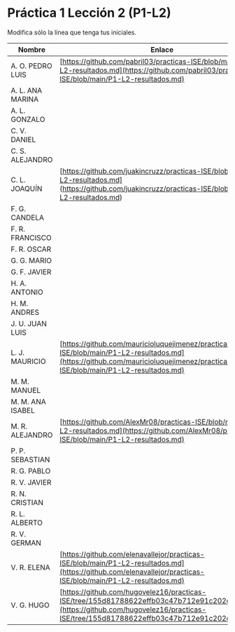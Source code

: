 # Práctica 1 Lección 2 (P1-L2)

Modifica sólo la línea que tenga tus iniciales.

| Nombre       | Enlace                                                                   |
| --------------- | ---------------------------------------------------------- |
| A. O. PEDRO LUIS | [https://github.com/pabril03/practicas-ISE/blob/main/P1-L2-resultados.md](https://github.com/pabril03/practicas-ISE/blob/main/P1-L2-resultados.md)                                                           |
| A. L. ANA MARINA | <!--enlace-->                                                           |
| A. L. GONZALO | <!--enlace-->                                                           |
| C. V. DANIEL | <!--enlace-->                                                           |
| C. S. ALEJANDRO | <!--enlace-->                                                           |
| C. L. JOAQUÍN | [https://github.com/juakincruzz/practicas-ISE/blob/main/P1-L2-resultados.md] (https://github.com/juakincruzz/practicas-ISE/blob/main/P1-L2-resultados.md) |
| F. G. CANDELA | <!--enlace-->                                                           |
| F. R. FRANCISCO | <!--enlace-->                                                           |
| F. R. OSCAR | <!--enlace-->                                                           |
| G. G. MARIO | <!--enlace-->                                                           |
| G. F. JAVIER | <!--enlace-->                                                           |
| H. A. ANTONIO | <!--enlace-->                                                           |
| H. M. ANDRES | <!--enlace-->                                                           |
| J. U. JUAN LUIS | <!--enlace-->                                                           |
| L. J. MAURICIO | [https://github.com/mauricioluquejimenez/practicas-ISE/blob/main/P1-L2-resultados.md](https://github.com/mauricioluquejimenez/practicas-ISE/blob/main/P1-L2-resultados.md) |
| M. M. MANUEL | <!--enlace-->                                                           |
| M. M. ANA ISABEL | <!--enlace-->                                                           |
| M. R. ALEJANDRO | [https://github.com/AlexMr08/practicas-ISE/blob/main/P1-L2-resultados.md](https://github.com/AlexMr08/practicas-ISE/blob/main/P1-L2-resultados.md)                                                           |
| P. P. SEBASTIAN | <!--enlace-->                                                           |
| R. G. PABLO | <!--enlace-->                                                           |
| R. V. JAVIER | <!--enlace-->                                                           |
| R. N. CRISTIAN | <!--enlace-->                                                           |
| R. L. ALBERTO | <!--enlace-->                                                           |
| R. V. GERMAN | <!--enlace-->                                                           |
| V. R. ELENA | [https://github.com/elenavallejor/practicas-ISE/blob/main/P1-L2-resultados.md](https://github.com/elenavallejor/practicas-ISE/blob/main/P1-L2-resultados.md) |
| V. G. HUGO | [https://github.com/hugovelez16/practicas-ISE/tree/155d81788622effb03c47b712e91c202c929b9d5](https://github.com/hugovelez16/practicas-ISE/tree/155d81788622effb03c47b712e91c202c929b9d5) |
